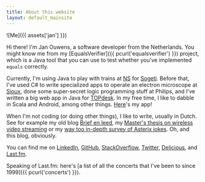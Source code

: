 ```yaml
---
title: About this website
layout: default_mainsite
---
```

![Me]({{ assets['jan'] }})

Hi there! I'm Jan Ouwens, a software developer from the Netherlands. You might know me from my [EqualsVerifier]({{ pcurl('equalsverifier') }}) project, which is a Java tool that you can use to test whether you've implemented `equals` correctly.

Currently, I'm using Java to play with trains at [NS](http://www.ns.nl) for [Sogeti](http://www.sogeti.nl). Before that, I've used C# to write specialized apps to operate an electron microscope at [Sioux](http://www.sioux.eu), done some super-secret logic programming stuff at Philips, and I've written a big web app in Java for [TOPdesk](http://www.topdesk.com). In my free time, I like to dabble in Scala and Android, among other things. [Here](https://play.google.com/store/apps/developer?id=Jan+Ouwens)'s my app!

When I'm not coding (or doing other things), I like to write, usually in Dutch. See for example my old blog [Brief en leed](http://www.jqno.nl/briefenleed), my [Master's thesis on wireless video streaming](http://www.jqno.nl/assets/thesis.pdf) or my [way too in-depth survey of Asterix jokes](http://www.jqno.nl/assets/paper.pdf). Oh, and this blog, obviously.

You can find me on [LinkedIn](http://www.linkedin.com/in/janouwens), [GitHub](http://github.com/jqno), [StackOverflow](http://stackoverflow.com/users/127863/jqno), [Twitter](http://twitter.com/jqno), [Delicious](https://delicious.com/jqno), and [Last.fm](http://www.last.fm/user/jqno).

Speaking of Last.fm: here's [a list of all the concerts that I've been to since 1999]({{ pcurl('concerts') }}).
